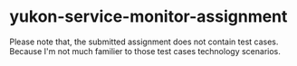 # yukon-service-monitor-assignment

Please note that, the submitted assignment does not contain test cases. Because I'm not much familier to those test cases technology scenarios.
